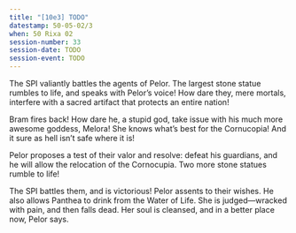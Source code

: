 ```yaml
---
title: "[10e3] TODO"
datestamp: 50-05-02/3
when: 50 Rixa 02
session-number: 33
session-date: TODO
session-event: TODO
---
```


The SPI valiantly battles the agents of Pelor. The largest stone statue rumbles to life, and speaks with Pelor’s voice! How dare they, mere mortals, interfere with a sacred artifact that protects an entire nation!

Bram fires back! How dare he, a stupid god, take issue with his much more awesome goddess, Melora! She knows what’s best for the Cornucopia! And it sure as hell isn’t safe where it is!

Pelor proposes a test of their valor and resolve: defeat his guardians, and he will allow the relocation of the Cornocupia. Two more stone statues rumble to life!

The SPI battles them, and is victorious! Pelor assents to their wishes. He also allows Panthea to drink from the Water of Life. She is judged—wracked with pain, and then falls dead. Her soul is cleansed, and in a better place now, Pelor says.
